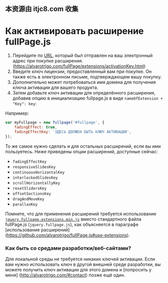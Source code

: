 ## 本资源由 itjc8.com 收集
# Как активировать расширение fullPage.js

1. Перейдите по [URL](https://alvarotrigo.com/fullPage/extensions/activationKey.html), который был отправлен на ваш электронный адрес при покупке расширения. (https://alvarotrigo.com/fullPage/extensions/activationKey.html)
2. Введите ключ лицензии, предоставленный вам при покупке. Он также есть в электронном письме, подтверждающем вашу покупку.
3. Дополнительно может потребоваться имя домена для получения ключа активации для вашего продукта.
4. Затем добавьте ключ активации для определённого расширения, добавив опцию в инициализацию fullpage.js в виде `nameOfExtension + "Key": key`:

Например:

```javascript
var myFullpage = new fullpage('#fullpage', {
    fadingEffect: true,
    fadingEffectKey: 'ЗДЕСЬ ДОЛЖЕН БЫТЬ КЛЮЧ АКТИВАЦИИ',
});
```
То же самое нужно сделать и для остальных расширений, если вы ими пользуетесь.
Ниже приведены опции расширений, доступные сейчас:
* `fadingEffectKey`
* `responsiveSlidesKey`
* `continuousHorizontalKey`
* `interlockedSlidesKey`
* `scrollHorizontallyKey`
* `resetSlidersKey`
* `offsetSectionsKey`
* `dragAndMoveKey`
* `parallaxKey`

Помните, что для применения расширений требуется использование [`jquery.fullpage.extensions.min.js`](https://github.com/alvarotrigo/fullPage.js/blob/master/dist/jquery.fullpage.extensions.min.js) вместо стандартного файла fullPage.js (`jquery.fullpage.js`), как объясняется в параграфе [использование расширений] (https://github.com/alvarotrigo/fullPage.js#use-extensions).
### Как быть со средами разработки/веб-сайтами?
Для локальной среды не требуется никаких ключей активации.
Если вам нужно использовать ключ в другой внешней среде разработки, вы можете получить ключ активации для этого домена и [попросить у меня] (http://alvarotrigo.com/#contact) позже ещё один.

